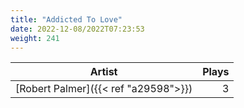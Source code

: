 ```yaml
---
title: "Addicted To Love"
date: 2022-12-08/2022T07:23:53
weight: 241
---
```




 Artist | Plays 
----- | -----:
[Robert Palmer]({{< ref "a29598">}}) | 3
